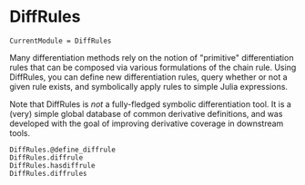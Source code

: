 # DiffRules

```@meta
CurrentModule = DiffRules
```

Many differentiation methods rely on the notion of "primitive" differentiation rules that
can be composed via various formulations of the chain rule. Using DiffRules, you can define
new differentiation rules, query whether or not a given rule exists, and symbolically apply
rules to simple Julia expressions.

Note that DiffRules is *not* a fully-fledged symbolic differentiation tool. It is a (very)
simple global database of common derivative definitions, and was developed with the goal of
improving derivative coverage in downstream tools.

```@docs
DiffRules.@define_diffrule
DiffRules.diffrule
DiffRules.hasdiffrule
DiffRules.diffrules
```
